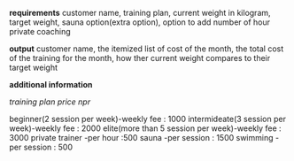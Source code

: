 **requirements**
 customer name,
 training plan,
 current weight in kilogram,
 target weight,
 sauna option(extra option),
 option to add number of hour private coaching

**output**
customer name,
the itemized list of cost of the month,
the total cost of the training for the  month,
how ther current weight compares to their target weight

**additional information**
  
  *training plan price npr*

  beginner(2 session per week)-weekly fee   : 1000
  intermideate(3 session per week)-weekly fee  : 2000
  elite(more than 5 session per week)-weekly fee : 3000
  private trainer -per hour   :500
  sauna -per session   : 1500
  swimming -per session  : 500

  



